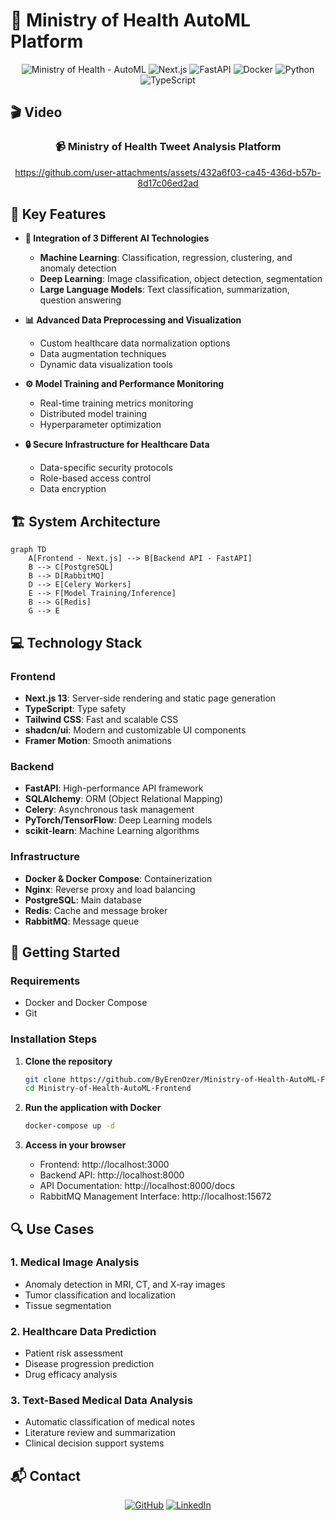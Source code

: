 # 🏥 Ministry of Health AutoML Platform

<div align="center">
  <img src="https://img.shields.io/badge/Ministry%20of%20Health-AutoML-2ea44f" alt="Ministry of Health - AutoML">
  <img src="https://img.shields.io/badge/Next.js-13.5-black" alt="Next.js">
  <img src="https://img.shields.io/badge/FastAPI-0.105.0-009688" alt="FastAPI">
  <img src="https://img.shields.io/badge/Docker-Ready-2496ED" alt="Docker">
  <img src="https://img.shields.io/badge/Python-3.9-3776AB" alt="Python">
  <img src="https://img.shields.io/badge/TypeScript-5.0-3178C6" alt="TypeScript">
</div>


## 🎬 Video

<div align="center">
  <h3>📹 Ministry of Health Tweet Analysis Platform </h3>
  
  https://github.com/user-attachments/assets/432a6f03-ca45-436d-b57b-8d17c06ed2ad
</div>

## 🚀 Key Features

- **🧠 Integration of 3 Different AI Technologies**
  - **Machine Learning**: Classification, regression, clustering, and anomaly detection
  - **Deep Learning**: Image classification, object detection, segmentation
  - **Large Language Models**: Text classification, summarization, question answering

- **📊 Advanced Data Preprocessing and Visualization**
  - Custom healthcare data normalization options
  - Data augmentation techniques
  - Dynamic data visualization tools

- **⚙️ Model Training and Performance Monitoring**
  - Real-time training metrics monitoring
  - Distributed model training
  - Hyperparameter optimization

- **🔒 Secure Infrastructure for Healthcare Data**
  - Data-specific security protocols
  - Role-based access control
  - Data encryption


## 🏗️ System Architecture

```mermaid
graph TD
    A[Frontend - Next.js] --> B[Backend API - FastAPI]
    B --> C[PostgreSQL]
    B --> D[RabbitMQ]
    D --> E[Celery Workers]
    E --> F[Model Training/Inference]
    B --> G[Redis]
    G --> E
```

## 💻 Technology Stack

### Frontend
- **Next.js 13**: Server-side rendering and static page generation
- **TypeScript**: Type safety
- **Tailwind CSS**: Fast and scalable CSS
- **shadcn/ui**: Modern and customizable UI components
- **Framer Motion**: Smooth animations

### Backend
- **FastAPI**: High-performance API framework
- **SQLAlchemy**: ORM (Object Relational Mapping)
- **Celery**: Asynchronous task management
- **PyTorch/TensorFlow**: Deep Learning models
- **scikit-learn**: Machine Learning algorithms

### Infrastructure
- **Docker & Docker Compose**: Containerization
- **Nginx**: Reverse proxy and load balancing
- **PostgreSQL**: Main database
- **Redis**: Cache and message broker
- **RabbitMQ**: Message queue

## 🚀 Getting Started

### Requirements
- Docker and Docker Compose
- Git

### Installation Steps

1. **Clone the repository**
   ```bash
   git clone https://github.com/ByErenOzer/Ministry-of-Health-AutoML-Frontend.git
   cd Ministry-of-Health-AutoML-Frontend
   ```

2. **Run the application with Docker**
   ```bash
   docker-compose up -d
   ```

3. **Access in your browser**
   - Frontend: http://localhost:3000
   - Backend API: http://localhost:8000
   - API Documentation: http://localhost:8000/docs
   - RabbitMQ Management Interface: http://localhost:15672

## 🔍 Use Cases

### 1. Medical Image Analysis
- Anomaly detection in MRI, CT, and X-ray images
- Tumor classification and localization
- Tissue segmentation

### 2. Healthcare Data Prediction
- Patient risk assessment
- Disease progression prediction
- Drug efficacy analysis

### 3. Text-Based Medical Data Analysis
- Automatic classification of medical notes
- Literature review and summarization
- Clinical decision support systems

## 📬 Contact

<div align="center">
  
[![GitHub](https://img.shields.io/badge/GitHub-ByErenOzer-181717?style=for-the-badge&logo=github)](https://github.com/ByErenOzer)
[![LinkedIn](https://img.shields.io/badge/LinkedIn-ErenOzer-0077B5?style=for-the-badge&logo=linkedin)](https://www.linkedin.com/in/eren-%C3%B6zer/)

</div>

